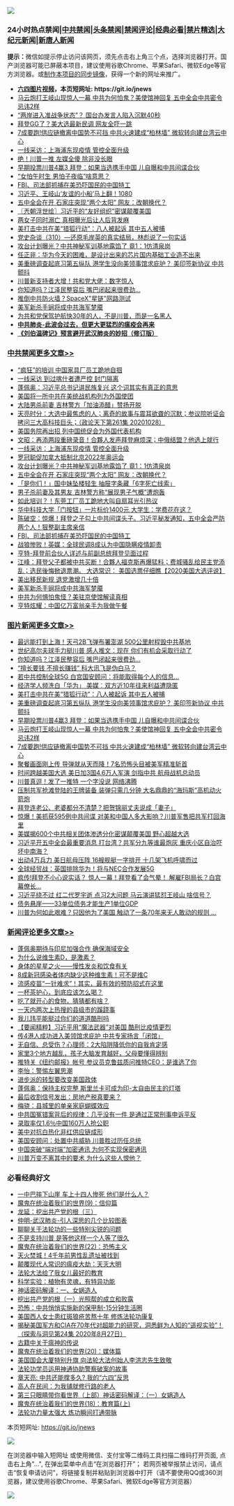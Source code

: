![](https://raw.githubusercontent.com/fqnews/bnews/master/64photo/fqnews-qr.jpg)

<div id="tt">
<h3>24小时热点禁闻|<a href="#%E4%B8%AD%E5%85%B1%E7%A6%81%E9%97%BB%E6%9B%B4%E5%A4%9A%E6%96%87%E7%AB%A0">中共禁闻</a>|<a href="#%E5%9B%BE%E7%89%87%E6%96%B0%E9%97%BB%E6%9B%B4%E5%A4%9A%E6%96%87%E7%AB%A0">头条禁闻</a>|<a href="#%E6%96%B0%E9%97%BB%E8%AF%84%E8%AE%BA%E6%9B%B4%E5%A4%9A%E6%96%87%E7%AB%A0">禁闻评论|<a href="#%E5%BF%85%E7%9C%8B%E7%BB%8F%E5%85%B8%E5%A5%BD%E6%96%87">经典必看|<a href="/video.md#%E7%A6%81%E7%89%87%E7%B2%BE%E9%80%89">禁片精选</a>|<a href="https://github.com/fqnews/djy/blob/master/gb/nf1351518.md#1">大纪元新闻</a>|<a href="https://github.com/fqnews/ntdtv/blob/master/gb/prog204.md#1">新唐人新闻</a></h3>
<div><b>提示：</b>微信如提示停止访问该网页，须先点击右上角三个点，选择浏览器打开。国产浏览器可能已屏蔽本项目，建议使用谷歌Chrome、苹果Safari、微软Edge等官方浏览器。或<a href="https://github.com/fqnews/bnews/blob/master/%E5%88%B6%E4%BD%9Cgit%E7%A6%81%E9%97%BB%E9%95%9C%E5%83%8F.md">制作本项目的同步镜像</a>，获得一个新的网址来推广。</div>
<ul>
<li><b><a href="http://d1.bdrive.tk/64.mp4" target="_blank">六四图片视频</a>，本页短网址: https://git.io/jnews</b></li>
<li><a href="/topimagenews/20201028/1421820.md">马云炮打王岐山现惊人一幕 中共为何怕鬼？美使馆神回复 五中全会中共密令忌讳2样</a></li>
<li><a href="/headline/20201028/1421744.md">“两岸进入准战争状态”？ 国台办发言人陷入沉默40秒</a></li>
<li><a href="/taiwannews/20201029/1421956.md">拜登GG了？美大选最新民调 网友全吓一跳</a></li>
<li><a href="/topimagenews/20201028/1421733.md">7成要跑!供应链撤离中国势不可挡 中共火速建成“柏林墙” 微软转向建台湾云中心</a></li>
<li><a href="/cbnews/20201029/1422062.md">一线采访：上海浦东现疫情 管控全面升级</a></li>
<li><a href="/ccpdope/20201029/1421876.md">绝！川普一推 左媒全傻 除非没长眼 </a></li>
<li><a href="/topimagenews/20201029/1421896.md">早期投票川普4赢3 拜登：如果当选携手中国 儿自曝和中共间谍合伙</a></li>
<li><a href="/bannedvideo/20201028/1421745.md">“女怕午时生 男怕子夜临”啥意思？</a></li>
<li><a href="/cbnews/20201029/1421901.md">FBI、司法部抓捕在美恐吓国民的中国特工</a></li>
<li><a href="/bannedvideo/20201029/1421963.md">习近平、王岐山‘友谊的小船’马上翻！1080</a></li>
<li><a href="/cbnews/20201029/1421988.md">五中全会在开 石家庄突现“两个太阳” 网友：改朝换代？</a></li>
<li><a href="/ssgc/20201029/1421952.md">〖兲朝浮世绘〗习近平的“友好组织”密谋颠覆美国</a></li>
<li><a href="/comments/20201029/1422106.md">两女子同时溺亡 真相曝光后让人后背发麻</a></li>
<li><a href="/topimagenews/20201029/1421973.md">美打击中共在美“猎狐行动”：八人被起诉 其中五人被捕</a></li>
<li><a href="/bannedvideo/20201028/1421831.md">党史杂谈（310）—还原毛岸英的真实结局，林彪说了一句实话</a></li>
<li><a href="/cbnews/20201029/1421989.md">攻台计划曝光？中共神秘军训基地露馅了 竟1：1仿清泉岗</a></li>
<li><a href="/headline/20201028/1421767.md">任正非：华为今天的困难，是设计出来的芯片国内基础工业造不出来</a></li>
<li><a href="/topimagenews/20201029/1421907.md">美重磅调查起底习第五纵队 港学生没向美领事馆求庇护？ 美印签新协议 中共颤抖</a></li>
<li><a href="/cnnews/20201029/1422110.md">川普新支持者大增！共和党大佬：数字惊人</a></li>
<li><a href="/topimagenews/20201029/1422198.md">你知道吗？江泽民整容后 嘴巴闭起来很费劲...</a></li>
<li><a href="/lifebaike/20201028/1421737.md">推倒中共防火墙？SpaceX"星链"网路测试</a></li>
<li><a href="/cbnews/20201028/1421734.md">美军新杀手锏将成中共海军梦魇</a></li>
<li><a href="/ssgc/20201029/1422059.md">为共和党保驾护航快30年的人，不是川普，而是一名黑人</a></li>
<li><b><a href="/comments/20200211/1275071.md" target="_blank">中共肺炎-此波会过去，但更大更猛烈的瘟疫会再来</a></b></li>
<li><b><a href="/comments/20200207/1272816.md" target="_blank">《刘伯温碑记》预言避开武汉肺炎的妙招（修订版）</a></b></li>
</ul>
</div>

<div class="catlist">
<h3><a href="/cbnews/" target="_blank">中共禁闻</a><span><a href="/cbnews/" target="_blank" rel="nofollow">更多文章>></a></span></h3>
<ul>
<li><a href="/cbnews/20201029/1422277.md" target="_blank">&#8220;疯狂&#8221;的培训 中国家具厂员工跪地自掴</a></li>
<li><a href="/cbnews/20201029/1422216.md" target="_blank">一线采访 到过喀什者遭严控 封门隔离</a></li>
<li><a href="/cbnews/20201029/1422165.md" target="_blank">蓬佩奥：习近平总书记讲民族复兴 这个词其实有真正的意思</a></li>
<li><a href="/cbnews/20201029/1422164.md" target="_blank">美国将一所中共在美统战机构列为外国使团</a></li>
<li><a href="/cbnews/20201029/1422140.md" target="_blank">大陆男杀前妻 吉林警方「加油添醋」赞扬开脱</a></li>
<li><a href="/cbnews/20201029/1422098.md" target="_blank">天亮时分：大选中最焦虑的人；离奇的故事与震耳欲聋的沉默；参议院听证会拷问三大高科技巨头；（政论天下第261集 20201028）</a></li>
<li><a href="/cbnews/20201029/1422074.md" target="_blank">美国务院再出招 列中国统促会为外国代表机构</a></li>
<li><a href="/cbnews/20201029/1422073.md" target="_blank">文昭：再添两段重磅录音！合夥人发声拜登麻烦深；中俄结盟？他选上就行</a></li>
<li><a href="/cbnews/20201029/1422062.md" target="_blank">一线采访：上海浦东现疫情 管控全面升级</a></li>
<li><a href="/cbnews/20201029/1421990.md" target="_blank">罗冠聪促加拿大抵制北京2022年奥运会</a></li>
<li><a href="/cbnews/20201029/1421989.md" target="_blank">攻台计划曝光？中共神秘军训基地露馅了 竟1：1仿清泉岗</a></li>
<li><a href="/cbnews/20201029/1421988.md" target="_blank">五中全会在开 石家庄突现“两个太阳” 网友：改朝换代？</a></li>
<li><a href="/cbnews/20201029/1421987.md" target="_blank">「是你们！」国中妹坠楼轻生 抽屉字条藏「6字死亡线索」</a></li>
<li><a href="/cbnews/20201029/1421986.md" target="_blank">男子杀前妻及其男友 吉林警方称“展现男子气概”遭炮轰</a></li>
<li><a href="/cbnews/20201029/1421985.md" target="_blank">如此培训？！东莞工厂员工跪地大叫自扇耳光引热议</a></li>
<li><a href="/cbnews/20201029/1421984.md" target="_blank">华中科技大学「门按钮」一片标价1400元 大学生：学费花在这？</a></li>
<li><a href="/cbnews/20201029/1421982.md" target="_blank">陈破空：惊爆！拜登之子勾上中共间谍头子。习近平秘发通知，五中全会严防两个人！狠整副主席亲信</a></li>
<li><a href="/cbnews/20201029/1421901.md" target="_blank">FBI、司法部抓捕在美恐吓国民的中国特工</a></li>
<li><a href="/cbnews/20201028/1421869.md" target="_blank">战狼惨败！英媒：全球民调8成认为中国隐瞒疫情卸责</a></li>
<li><a href="/cbnews/20201028/1421868.md" target="_blank">亨特-拜登前合伙人详述与前副总统拜登见面过程</a></li>
<li><a href="/cbnews/20201028/1421860.md" target="_blank">江峰：拜登父子都被中共买断！合夥人福克斯再爆猛料；费城骚乱给民主党添乱；选民後悔掀退票潮。 大选常识： 美国选票仔细瞧【2020美国大选评说】</a></li>
<li><a href="/cbnews/20201028/1421705.md" target="_blank">美出移民新规 退党激增几十倍</a></li>
<li><a href="/cbnews/20201028/1421734.md" target="_blank">美军新杀手锏将成中共海军梦魇</a></li>
<li><a href="/cbnews/20201028/1421690.md" target="_blank">中共为何惧怕鬼怪？美驻京使馆解读真相</a></li>
<li><a href="/cbnews/20201028/1421639.md" target="_blank">亨特炫耀：中国亿万富翁亲手为我做午餐</a></li>

</ul>
</div>
<div class="catlist">
<h3><a href="/topimagenews/" target="_blank">图片新闻</a><span><a href="/topimagenews/" target="_blank" rel="nofollow">更多文章>></a></span></h3>
<ul>
<li><a href="/topimagenews/20201029/1422258.md" target="_blank">最远能打到上海！天弓2B飞弹布署澎湖 500公里射程毁中共基地</a></li>
<li><a href="/topimagenews/20201029/1422215.md" target="_blank">世纪高尔夫球手力挺川普 感人推文：现在 你们有机会采取行动了</a></li>
<li><a href="/topimagenews/20201029/1422198.md" target="_blank">你知道吗？江泽民整容后 嘴巴闭起来很费劲&#8230;</a></li>
<li><a href="/topimagenews/20201029/1422138.md" target="_blank">“擅长要钱 不擅长赚钱” 科大讯飞是伪白马？</a></li>
<li><a href="/topimagenews/20201029/1422100.md" target="_blank">若中共控制全球5G 白宫国安顾问：将能取得每个人的信息&#8230;</a></li>
<li><a href="/topimagenews/20201029/1421983.md" target="_blank">经济学人频洗白「华为」 美媒︰双方近10年往来利益遭隐匿</a></li>
<li><a href="/topimagenews/20201029/1421973.md" target="_blank">美打击中共在美“猎狐行动”：八人被起诉 其中五人被捕</a></li>
<li><a href="/topimagenews/20201029/1421907.md" target="_blank">美重磅调查起底习第五纵队 港学生没向美领事馆求庇护？ 美印签新协议 中共颤抖</a></li>
<li><a href="/topimagenews/20201029/1421896.md" target="_blank">早期投票川普4赢3 拜登：如果当选携手中国 儿自曝和中共间谍合伙</a></li>
<li><a href="/topimagenews/20201028/1421820.md" target="_blank">马云炮打王岐山现惊人一幕 中共为何怕鬼？美使馆神回复 五中全会中共密令忌讳2样</a></li>
<li><a href="/topimagenews/20201028/1421733.md" target="_blank">7成要跑!供应链撤离中国势不可挡 中共火速建成“柏林墙” 微软转向建台湾云中心</a></li>
<li><a href="/topimagenews/20201028/1421679.md" target="_blank">聚餐画面刚上传 导弹就从天而降！7名恐怖头目被美军精准斩首</a></li>
<li><a href="/topimagenews/20201028/1421678.md" target="_blank">时间跨越美国大选 美日加3国4.6万人军演 剑指中共 航母战机总动员</a></li>
<li><a href="/topimagenews/20201028/1421638.md" target="_blank">川普真逗！发了一推特 一个字没说 网络沸腾</a></li>
<li><a href="/topimagenews/20201028/1421637.md" target="_blank">压制共军抢滩登陆的王牌装备 装弹只需几分钟 大名鼎鼎的“海玛斯”高机动火箭炮</a></li>
<li><a href="/topimagenews/20201028/1421562.md" target="_blank">拜登连老公、老婆都分不清楚？把贺锦丽丈夫说成「妻子」</a></li>
<li><a href="/topimagenews/20201028/1421324.md" target="_blank">惊爆！美抓获595例中共间谍 对美和中国人多大影响？川普军售把共军打回海里</a></li>
<li><a href="/topimagenews/20201028/1421323.md" target="_blank">美媒揭600个中共相关团体渗透分化密谋颠覆美国 野心超越大选</a></li>
<li><a href="/topimagenews/20201027/1421239.md" target="_blank">习近平开五中全会最重要消息 打台湾？共军分九等谁最炮灰 重庆小区自治吓坏中南海？</a></li>
<li><a href="/topimagenews/20201027/1420910.md" target="_blank">出动4万兵力 美日航母压阵 16艘舰艇一字排开 十几架飞机呼啸而过</a></li>
<li><a href="/topimagenews/20201027/1420728.md" target="_blank">全球经贸战：英国排除华为！将与NEC合作发展5G</a></li>
<li><a href="/topimagenews/20201026/1420667.md" target="_blank">疯传!拜登不小心说实话？ 惊人一幕！拜登看了会气晕！ 解雇FBI局长？白宫幕僚长&#8230;</a></li>
<li><a href="/topimagenews/20201026/1420612.md" target="_blank">习近平绕不过 红二代罗宇逝 点习2大问题 马云演讲猛怼王岐山 啥信号？</a></li>
<li><a href="/topimagenews/20201026/1420478.md" target="_blank">债务悬崖——33单位债务才能生产1单位GDP</a></li>
<li><a href="/topimagenews/20201026/1420441.md" target="_blank">川普为何如此艰难？只因他为了美国 触动了一条70年来无人敢动的规则 &#8230;</a></li>

</ul>
</div>
<div class="catlist">
<h3><a href="/comments/" target="_blank">新闻评论</a><span><a href="/comments/" target="_blank" rel="nofollow">更多文章>></a></span></h3>
<ul>
<li><a href="/comments/20201029/1422245.md" target="_blank">蓬佩奥期待与印尼加强合作 确保海域安全</a></li>
<li><a href="/comments/20201029/1422244.md" target="_blank">为什么说维生素D，是激素？</a></li>
<li><a href="/comments/20201029/1422243.md" target="_blank">身体的星星之火——慢性发炎和饮食有关</a></li>
<li><a href="/comments/20201029/1422242.md" target="_blank">8成新冠感染者体内缺少这种维生素！可不是维C</a></li>
<li><a href="/comments/20201029/1422241.md" target="_blank">流感疫苗“一针难求”！其实，最有效的预防招式在这里</a></li>
<li><a href="/comments/20201029/1422240.md" target="_blank">一杯茶护心，到底应该怎么喝？</a></li>
<li><a href="/comments/20201029/1422239.md" target="_blank">吃了就开心的食物，猜猜都有啥？</a></li>
<li><a href="/comments/20201029/1422209.md" target="_blank">一天内两次上热搜的县级市的蹊跷事</a></li>
<li><a href="/comments/20201029/1422208.md" target="_blank">我儿玮平能挺过你们的道道酷刑吗</a></li>
<li><a href="/comments/20201029/1422207.md" target="_blank">【要闻精粹】习近平用“魔法武器”对美国 酷刑比疫情更烈</a></li>
<li><a href="/comments/20201029/1422202.md" target="_blank">传4港人成功进入美领馆求庇护 中共专家扬言「闭馆」</a></li>
<li><a href="/comments/20201029/1422182.md" target="_blank">无自信、总受伤？心理师：2大陷阱降低你的自我肯定感</a></li>
<li><a href="/comments/20201029/1422181.md" target="_blank">家里3个地方越乱，孩子大脑发育越好，父母要懂得辨别</a></li>
<li><a href="/comments/20201029/1422175.md" target="_blank">推特关《纽约邮报》帐号 参议员克鲁兹质问推特CEO：是谁选了你</a></li>
<li><a href="/comments/20201029/1422171.md" target="_blank">李怡：警惕左翼思潮</a></li>
<li><a href="/comments/20201029/1422170.md" target="_blank">进步派的转型要改变美国政体</a></li>
<li><a href="/comments/20201029/1422159.md" target="_blank">蓬佩奥：保持主权完整 斯里兰卡可成为印-太自由民主的灯塔</a></li>
<li><a href="/comments/20201029/1422156.md" target="_blank">最后收割信号发出：房地产税真要来？</a></li>
<li><a href="/comments/20201029/1422155.md" target="_blank">梅骁：县城里的单亲家庭蝴蝶效应</a></li>
<li><a href="/comments/20201029/1422154.md" target="_blank">中共国冤错案背后的规律：几乎没有一件 是通过正常刑事申诉平反</a></li>
<li><a href="/comments/20201029/1422137.md" target="_blank">录取率仅1.6％中国160万人抢公职</a></li>
<li><a href="/comments/20201029/1422136.md" target="_blank">美中对抗白热化非红供应链成形</a></li>
<li><a href="/comments/20201029/1422132.md" target="_blank">美国安顾问：处置中共威胁 川普胜过历任总统</a></li>
<li><a href="/comments/20201029/1422122.md" target="_blank">中国突破“端对端”加密通讯 为何不实现保密通讯</a></li>
<li><a href="/comments/20201029/1422121.md" target="_blank">川普万变不离其中的要术 为什么这些人恨他？</a></li>

</ul>
</div>

<div class="catlist">
<h3>必看经典好文</h3>
<ul>
<li><a href="/cbnews/20200611/1343057.md" target="_blank">一中巴摔下山崖 车上十四人惨死 他们是什么人？</a></li>
<li><a href="/topimagenews/20180529/949649.md" target="_blank">魔鬼在统治着我们的世界(9)：信仰篇</a></li>
<li><a href="/comments/20200929/1405201.md" target="_blank">龙延：挖出共产党的根（三）</a></li>
<li><a href="/comments/20200620/1347687.md" target="_blank">仲明-武汉肺炎-引人深思的几个比较图表</a></li>
<li><a href="/comments/20190417/1114875.md" target="_blank">聊聊关于法轮功的一些特别尖锐的问题</a></li>
<li><a href="/comments/20200716/1361654.md" target="_blank">不是支持川普 是等他这样一个人等了很久</a></li>
<li><a href="/comments/20180804/981524.md" target="_blank">魔鬼在统治着我们的世界(22)：恐怖主义</a></li>
<li><a href="/ccpdope/20181219/1049286.md" target="_blank">天火焚城！4千年前男性乱遗址被找到</a></li>
<li><a href="/comments/20200619/783185.md" target="_blank">颠覆现代人常识的瘟疫大劫：天灭大明</a></li>
<li><a href="/cbnews/20200516/1329218.md" target="_blank">法轮大法给了我女儿最好的教育</a></li>
<li><a href="/comments/20200605/783205.md" target="_blank">科学实验：植物有灵魂，有特异功能</a></li>
<li><a href="/comments/20200609/1342224.md" target="_blank">神话密码解译：一、女娲造人</a></li>
<li><a href="/comments/20200629/1352460.md" target="_blank">挖出共产党的根（一）光照帮的成立和败露</a></li>
<li><a href="/baitai/20200711/1359005.md" target="_blank">恐怖：中共悄悄实施新的保甲制-15分钟生活圈</a></li>
<li><a href="/comments/20190126/1070164.md" target="_blank">美国西人女士患红斑狼疮苦熬十年 修炼法轮功康复</a></li>
<li><a href="/cbnews/20200828/1386804.md" target="_blank">揭秘美国军方和CIA在70年代对超能力的研究，洞悉鲜为人知的“遥视实验”！（探索与洞见第24集 2020年8月27日）</a></li>
<li><a href="/ccpdope/20200531/1337409.md" target="_blank">古籍中关于瘟神的传说</a></li>
<li><a href="/comments/20180725/976787.md" target="_blank">魔鬼在统治着我们的世界(20)：媒体篇</a></li>
<li><a href="/comments/20200516/1329276.md" target="_blank">美国国会大厦特别升旗 向法轮大法创始人李洪志先生致敬</a></li>
<li><a href="/cbnews/20170626/780479.md" target="_blank">法轮功学员运用神通协助警察破案的故事</a></li>
<li><a href="/comments/20200607/1341003.md" target="_blank">章天亮: 中共还能撑多久? 我的“六四”反思</a></li>
<li><a href="/tculture/20121023/72121.md" target="_blank">高人在民间：为我铺就修行路的老人</a></li>
<li><a href="/comments/20200426/1319648.md" target="_blank">第三只眼睛带你看世界（上部）神话密码解译：（一）女娲造人</a></li>
<li><a href="/topimagenews/20180701/965109.md" target="_blank">魔鬼在统治着我们的世界(18)：教育篇(上)</a></li>
<li><a href="/cbnews/20200816/1381005.md" target="_blank">法轮功力量太强大 炼功瞬间打通带脉</a></li>

</ul>
</div>

本页短网址: https://git.io/jnews

![](https://raw.githubusercontent.com/fqnews/bnews/master/64photo/fqnews-qr.jpg)

在浏览器中输入短网址 或使用微信、支付宝等二维码工具扫描二维码打开页面, 点击右上角"...", 在弹出菜单中点击“在浏览器打开”； 若网页被举报禁止访问，请点击“恢复申请访问”，将链接复制并粘贴到浏览器中打开（请不要使用QQ或360浏览器，建议使用谷歌Chrome、苹果Safari、微软Edge等官方浏览器）

![](https://raw.githubusercontent.com/fqnews/bnews/master/64photo/wx.jpg)